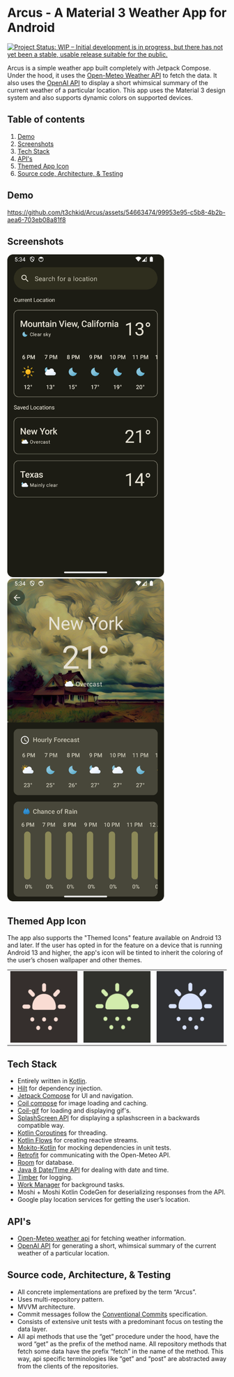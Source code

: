 # Arcus - A Material 3 Weather App for Android
[![Project Status: WIP – Initial development is in progress, but there has not yet been a stable, usable release suitable for the public.](https://www.repostatus.org/badges/latest/wip.svg)](https://www.repostatus.org/#wip)

Arcus is a simple weather app built completely with Jetpack Compose. Under the hood, it uses the [Open-Meteo Weather API](https://open-meteo.com) to fetch the data. It also uses the [OpenAI API](https://openai.com/blog/openai-api) to display a short whimsical summary of the current weather of a particular location. This app uses the Material 3 design system and also supports dynamic colors on supported devices. 

## Table of contents
1. [Demo](#demo)
2. [Screenshots](#screenshots)
2. [Tech Stack](#tech-stack)
3. [API's](#apis)
4. [Themed App Icon](#themed-app-icon)
5. [Source code, Architecture, & Testing](#source-code-architecture--testing)

## Demo
https://github.com/t3chkid/Arcus/assets/54663474/99953e95-c5b8-4b2b-aea6-703eb08a81f8

## Screenshots
<img src = "screenshots/home_screen.png" width = "360" height = "740"/> &nbsp; <img src = "screenshots/weather_detail_screen.png" width = "360" height = "740"/> 

## Themed App Icon
The app also supports the "Themed Icons" feature available on Android 13 and later. If the user has opted in for the feature on a device that is running Android 
13 and higher, the app's icon will be tinted to inherit the coloring of the user’s chosen wallpaper and other themes.

<table>
  <tr>
    <td> <img src = "screenshots/themed_icon_red.png" width = "166" height = "164" /> </td>
    <td> <img src = "screenshots/themed_icon_green.png" width = "166" height = "164" /> </td>
    <td> <img src = "screenshots/themed_icon_blue.png" width = "166" height = "164" /> </td>
  </tr>
</table>

## Tech Stack
- Entirely written in [Kotlin](https://kotlinlang.org/).
- [Hilt](https://www.google.com/url?client=internal-element-cse&cx=000521750095050289010:zpcpi1ea4s8&q=https://developer.android.com/training/dependency-injection/hilt-android&sa=U&ved=2ahUKEwiW5omeu6z4AhWRR2wGHVUsCo0QFnoECAMQAQ&usg=AOvVaw3dCbP79C6od3KVCnJub3v0) for dependency injection.
- [Jetpack Compose](https://developer.android.com/jetpack/compose) for UI and navigation.
- [Coil compose](https://coil-kt.github.io/coil/compose/) for image loading and caching.
- [Coil-gif](https://coil-kt.github.io/coil/gifs/) for loading and displaying gif's.
- [SplashScreen API](https://developer.android.com/develop/ui/views/launch/splash-screen) for displaying a splashscreen in a backwards compatible way.
- [Kotlin Coroutines](https://kotlinlang.org/docs/reference/coroutines/coroutines-guide.html) for threading.
- [Kotlin Flows](https://developer.android.com/kotlin/flow) for creating reactive streams.
- [Mokito-Kotlin](https://github.com/mockito/mockito-kotlin) for mocking dependencies in unit tests.
- [Retrofit](https://square.github.io/retrofit/) for communicating with the Open-Meteo API.
- [Room](https://developer.android.com/training/data-storage/room) for database.
- [Java 8 Date/Time API](https://www.oracle.com/technical-resources/articles/java/jf14-date-time.html) for dealing with date and time.
- [Timber](https://github.com/JakeWharton/timber) for logging.
- [Work Manager](https://developer.android.com/topic/libraries/architecture/workmanager?gclid=EAIaIQobChMIwJy33ufG8QIVGcEWBR31Mwa-EAAYASAAEgIF3vD_BwE&gclsrc=aw.ds) for background tasks.
- Moshi + Moshi Kotlin CodeGen for deserializing responses from the API.
- Google play location services for getting the user’s location.

## API's
- [Open-Meteo weather api](https://open-meteo.com) for fetching weather information.
- [OpenAI API](https://openai.com/blog/openai-api) for generating a short, whimsical summary of the current weather of a particular location.

## Source code, Architecture, & Testing
- All concrete implementations are prefixed by the term “Arcus”.
- Uses multi-repository pattern.
- MVVM architecture.
- Commit messages follow the [Conventional Commits](https://www.conventionalcommits.org/en/v1.0.0/) specification.
- Consists of extensive unit tests with a predominant focus on testing the data layer.
- All api methods that use the “get” procedure under the hood, have the word “get” as the prefix of the method name. All repository methods that fetch some data have the prefix “fetch” in the name of the method. This way, api specific terminologies like “get” and “post” are abstracted away from the clients of the repositories.
